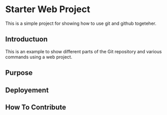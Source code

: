 # Starter Web Project

This is a simple project for
showing how to use git and github togeteher.

## Introductuon

This is an example to show different parts
of the Git repository and various commands
using a web project.

## Purpose

## Deployement

## How To Contribute